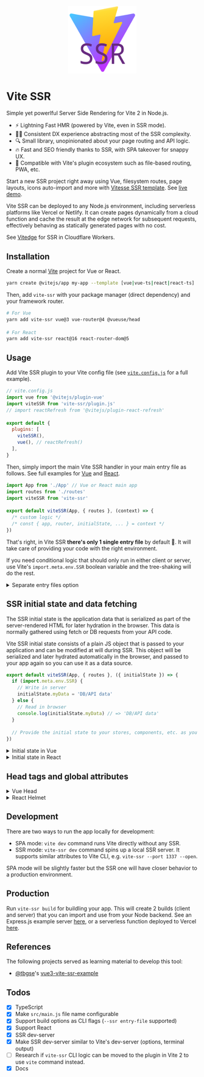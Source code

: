 <p align="center">
  <img width="180" src="./logo.svg" alt="Vite SSR logo">
</p>

# Vite SSR

Simple yet powerlful Server Side Rendering for Vite 2 in Node.js.

- ⚡ Lightning Fast HMR (powered by Vite, even in SSR mode).
- 💁‍♂️ Consistent DX experience abstracting most of the SSR complexity.
- 🔍 Small library, unopinionated about your page routing and API logic.
- 🔥 Fast and SEO friendly thanks to SSR, with SPA takeover for snappy UX.
- 🧱 Compatible with Vite's plugin ecosystem such as file-based routing, PWA, etc.

Start a new SSR project right away using Vue, filesystem routes, page layouts, icons auto-import and more with [Vitesse SSR template](https://github.com/frandiox/vitesse-ssr-template). See [live demo](https://vitesse-ssr.vercel.app/).

Vite SSR can be deployed to any Node.js environment, including serverless platforms like Vercel or Netlify. It can create pages dynamically from a cloud function and cache the result at the edge network for subsequent requests, effectively behaving as statically generated pages with no cost.

See [Vitedge](https://github.com/frandiox/vitedge) for SSR in Cloudflare Workers.

## Installation

Create a normal [Vite](https://vitejs.dev/guide/) project for Vue or React.

```sh
yarn create @vitejs/app my-app --template [vue|vue-ts|react|react-ts]
```

Then, add `vite-ssr` with your package manager (direct dependency) and your framework router.

```sh
# For Vue
yarn add vite-ssr vue@3 vue-router@4 @vueuse/head

# For React
yarn add vite-ssr react@16 react-router-dom@5
```

## Usage

Add Vite SSR plugin to your Vite config file (see [`vite.config.js`](./examples/vue/vite.config.js) for a full example).

```js
// vite.config.js
import vue from '@vitejs/plugin-vue'
import viteSSR from 'vite-ssr/plugin.js'
// import reactRefresh from '@vitejs/plugin-react-refresh'

export default {
  plugins: [
    viteSSR(),
    vue(), // reactRefresh()
  ],
}
```

Then, simply import the main Vite SSR handler in your main entry file as follows. See full examples for [Vue](./examples/vue/src/main.js) and [React](./examples/react/src/main.jsx).

```js
import App from './App' // Vue or React main app
import routes from './routes'
import viteSSR from 'vite-ssr'

export default viteSSR(App, { routes }, (context) => {
  /* custom logic */
  /* const { app, router, initialState, ... } = context */
})
```

That's right, in Vite SSR **there's only 1 single entry file** by default 🎉. It will take care of providing your code with the right environment.

If you need conditional logic that should only run in either client or server, use Vite's `import.meta.env.SSR` boolean variable and the tree-shaking will do the rest.

<details><summary>Separate entry files option</summary>
<p>

Even though Vite SSR uses 1 single entry file by default, thus abstracting complexity from your app, you can still have separate entry files for client and server if you need more flexibility. This can happen when building a library on top of Vite SSR, for example.

Simply provide the entry file for the client in `index.html` (as you would normally do in an SPA) and pass the entry file for the server as a CLI flag: `vite-ssr [dev|build] --ssr <path/to/entry-server>`.

Then, import the main SSR handlers for the entry files from `vite-ssr/vue/entry-client` and `vite-ssr/vue/entry-server` instead. Use `vite-ssr/react/*` for React.

</p>
</details>

## SSR initial state and data fetching

The SSR initial state is the application data that is serialized as part of the server-rendered HTML for later hydration in the browser. This data is normally gathered using fetch or DB requests from your API code.

Vite SSR initial state consists of a plain JS object that is passed to your application and can be modified at will during SSR. This object will be serialized and later hydrated automatically in the browser, and passed to your app again so you can use it as a data source.

```js
export default viteSSR(App, { routes }, ({ initialState }) => {
  if (import.meta.env.SSR) {
    // Write in server
    initialState.myData = 'DB/API data'
  } else {
    // Read in browser
    console.log(initialState.myData) // => 'DB/API data'
  }

  // Provide the initial state to your stores, components, etc. as you prefer.
})
```

<details><summary>Initial state in Vue</summary>
<p>

Vue has multiple ways to provide the initial state to Vite SSR:

- Calling your API before entering a route (Router's `beforeEach` or `beforeEnter`) and populate `route.meta.state`. Vite SSR will get the first route's state and use it as the SSR initial state. See a full example [here](./examples/vue/src/main.js).

```js
export default viteSSR(App, { routes }, async ({ app }) => {
  router.beforEach((to, from, next) => {
    if (to.meta.state) {
      return next() // Already has state
    }

    const response = await fetch('my/api/data')

    // This will modify initialState
    to.meta.state = await response.json()

    next()
  })
})
```

- Calling your API directly from Vue components and save the result in the SSR initial state. You can rely on Vue's [`serverPrefetch`](https://ssr.vuejs.org/api/#serverprefetch) or [`suspense`](https://v3.vuejs.org/guide/migration/suspense.html) to await for your data and then render the view. See a full example with `suspense` [here](./examples/vue/src/pages/Homepage.vue).

```js
// Main
export default viteSSR(App, { routes }, ({ app, initialState }) => {
  // You can pass it to your state management, if you like that
  const store = createStore({ state: initialState /* ... */ })
  app.use(store)

  // Or provide it to child components
  app.provide('initial-state', initialState)
})

// Page Component with Server Prefetch
export default {
  async serverPrefetch() {
    await this.fetchMyData()
  },
  async beforeMount() {
    await this.fetchMyData()
  },
  methods: {
    async fetchMyData() {
      const data = await (await fetch('my/api/data')).json()
      const store = useStore()
      store.commit('myData', data)
    },
  },
}
```

```js
// Page Component with Async Setup
export default {
  async setup() {
    const data = await (await fetch('my/api/data')).json()
    const store = useStore()
    store.commit('myData', data)

    return { data }
  },
}

// Use Suspense in your app root
<template>
  <RouterView v-slot="{ Component }">
    <Suspense>
      <component :is="Component" />
    </Suspense>
  </RouterView>
</template>
```

</p>
</details>

<details><summary>Initial state in React</summary>
<p>

There are a few ways to provide initial state in React:

- Call your API and throw a promise in order to leverage React's Suspense (in both browser and server) anywhere in your components. Vite SSR is already adding Suspense to the root so you don't need to provide it.

```jsx
function App({ initialState }) {
  if (!initialState.ready) {
    const promise = getPageProps(route).then((state) => {
      Object.assign(initialState, state)
      initialState.ready = true
    })

    // Throw the promise so Suspense can await it
    throw promise
  }

  return <div>{initialState}</div>
}
```

- Calling your API before entering a route and populate `route.meta.state`. Vite SSR will get the first route's state and use it as the SSR initial state. See a full example [here](./examples/react/src/api.jsx).

```jsx
function App({ router }) {
  // This router is provided by Vite SSR.
  // Use it to render routes and save initial state.

  return (
    <Switch>
      {router.routes.map((route) => {
        if (!route.meta.state) {
          // Call custom API and return a promise
          const promise = getPageProps(route).then((state) => {
            // This is similar to modifying initialState in the previous example
            route.meta.state = state
          })

          // Throw the promise so Suspense can await it
          throw promise
        }

        return (
          <Route key={route.path} path={route.path}>
            <route.component props={...route.meta.state} />
          </Route>
        )
      })}
    </Switch>
  )
}
```

</p>
</details>

## Head tags and global attributes

<details><summary>Vue Head</summary>
<p>

Install [`@vueuse/head`](https://github.com/vueuse/head) as follows:

```js
import { createHead } from '@vueuse/head'

export default viteSSR(App, { routes }, ({ app }) => {
  const head = createHead()
  app.use(head)

  return { head }
})

// In your components:
// import { useHead } from '@vueuse/head'
// ... useHead({ ... })
```

</p>
</details>

<details><summary>React Helmet</summary>
<p>

Use [`react-helmet-async`](https://github.com/staylor/react-helmet-async) from your components (similar usage to `react-helmet`).

</p>
</details>

## Development

There are two ways to run the app locally for development:

- SPA mode: `vite dev` command runs Vite directly without any SSR.
- SSR mode: `vite-ssr dev` command spins up a local SSR server. It supports similar attributes to Vite CLI, e.g. `vite-ssr --port 1337 --open`.

SPA mode will be slightly faster but the SSR one will have closer behavior to a production environment.

## Production

Run `vite-ssr build` for buildling your app. This will create 2 builds (client and server) that you can import and use from your Node backend. See an Express.js example server [here](./examples/node-server/index.js), or a serverless function deployed to Vercel [here](https://github.com/frandiox/vitesse-ssr-template/blob/master/serverless/api/index.js).

## References

The following projects served as learning material to develop this tool:

- [@tbgse](https://github.com/tbgse)'s [vue3-vite-ssr-example](https://github.com/tbgse/vue3-vite-ssr-example/)

## Todos

- [x] TypeScript
- [x] Make `src/main.js` file name configurable
- [x] Support build options as CLI flags (`--ssr entry-file` supported)
- [x] Support React
- [x] SSR dev-server
- [x] Make SSR dev-server similar to Vite's dev-server (options, terminal output)
- [ ] Research if `vite-ssr` CLI logic can be moved to the plugin in Vite 2 to use `vite` command instead.
- [x] Docs
